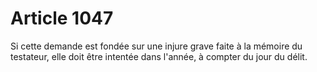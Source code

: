 # Article 1047

Si cette demande est fondée sur une injure grave faite à la mémoire du testateur, elle doit être intentée dans l'année, à compter du jour du délit.

